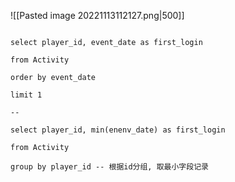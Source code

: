 ![[Pasted image 20221113112127.png|500]]

```mysql

select player_id, event_date as first_login

from Activity

order by event_date

limit 1

-- 

select player_id, min(enenv_date) as first_login

from Activity

group by player_id -- 根据id分组, 取最小字段记录

```
